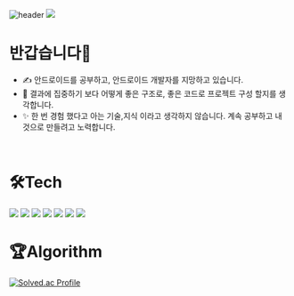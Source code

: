 ![header](https://capsule-render.vercel.app/api?type=slice&color=auto&height=300&section=header&text=SEO_JEONG_WOO&fontSize=90)
<img src="https://github-readme-stats.vercel.app/api?username=SEO-J17&show_icons=true&theme=tokyonight">
# 반갑습니다👋

+ ✍ 안드로이드를 공부하고, 안드로이드 개발자를 지망하고 있습니다.
+ 🎨 결과에 집중하기 보다 어떻게 좋은 구조로, 좋은 코드로 프로젝트 구성 할지를 생각합니다.
+ ✨ 한 번 경험 했다고 아는 기술,지식 이라고 생각하지 않습니다. 계속 공부하고 내 것으로 만들려고 노력합니다.
<br>

# 🛠Tech
<img src="https://img.shields.io/badge/Kotlin-FFA200?style=flat-square&logo=kotlin&logoColor=#7F52FF"/> <img src="https://img.shields.io/badge/android-0085DE?style=flat-square&logo=android&logoColor=#3DDC84"/>
<img src="https://img.shields.io/badge/JAVA-CC0000?style=flat-square&logo=OpenJDK&logoColor=#3DDC84"/>
<img src="https://img.shields.io/badge/Android Studio-224099?style=flat-square&logo=Android Studio&logoColor=#3DDC84"/>
<img src="https://img.shields.io/badge/Eclipse-2C2255?style=flat-square&logo=Eclipse IDE&logoColor=#2C2255"/>
<img src="https://img.shields.io/badge/IntelliJ-5A45FF?style=flat-square&logo=IntelliJ IDEA&logoColor=#000000"/>
<img src="https://img.shields.io/badge/Notion-8B89CC?style=flat-square&logo=Notion&logoColor=#000000"/>
<br>
# 🏆Algorithm
[![Solved.ac Profile](http://mazassumnida.wtf/api/v2/generate_badge?boj=qw4643987)](https://solved.ac/qw4643987/)


